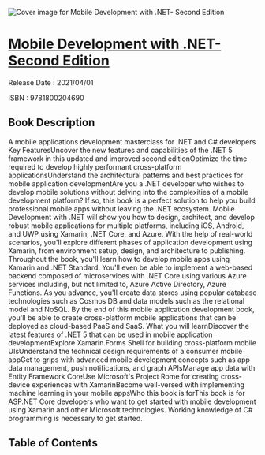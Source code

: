 ![Cover image for Mobile Development with .NET- Second Edition](https://imgdetail.ebookreading.net/cover/cover/202109/EB9781800204690.jpg)

[Mobile Development with .NET- Second Edition](https://ebookreading.net/view/book/Mobile+Development+with+.NET-+Second+Edition-EB9781800204690_1.html "Mobile Development with .NET- Second Edition")
====================================================================================================================

Release Date : 2021/04/01

ISBN : 9781800204690

Book Description
-----------------

A mobile applications development masterclass for .NET and C# developers
Key FeaturesUncover the new features and capabilities of the .NET 5 framework in this updated and improved second editionOptimize the time required to develop highly performant cross-platform applicationsUnderstand the architectural patterns and best practices for mobile application developmentAre you a .NET developer who wishes to develop mobile solutions without delving into the complexities of a mobile development platform? If so, this book is a perfect solution to help you build professional mobile apps without leaving the .NET ecosystem.
Mobile Development with .NET will show you how to design, architect, and develop robust mobile applications for multiple platforms, including iOS, Android, and UWP using Xamarin, .NET Core, and Azure.
With the help of real-world scenarios, you'll explore different phases of application development using Xamarin, from environment setup, design, and architecture to publishing. Throughout the book, you'll learn how to develop mobile apps using Xamarin and .NET Standard. You'll even be able to implement a web-based backend composed of microservices with .NET Core using various Azure services including, but not limited to, Azure Active Directory, Azure Functions. As you advance, you'll create data stores using popular database technologies such as Cosmos DB and data models such as the relational model and NoSQL.
By the end of this mobile application development book, you'll be able to create cross-platform mobile applications that can be deployed as cloud-based PaaS and SaaS.
What you will learnDiscover the latest features of .NET 5 that can be used in mobile application developmentExplore Xamarin.Forms Shell for building cross-platform mobile UIsUnderstand the technical design requirements of a consumer mobile appGet to grips with advanced mobile development concepts such as app data management, push notifications, and graph APIsManage app data with Entity Framework CoreUse Microsoft's Project Rome for creating cross-device experiences with XamarinBecome well-versed with implementing machine learning in your mobile appsWho this book is forThis book is for ASP.NET Core developers who want to get started with mobile development using Xamarin and other Microsoft technologies. Working knowledge of C# programming is necessary to get started.


Table of Contents
-----------------

